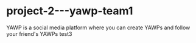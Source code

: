 # project-2---yawp-team1
YAWP is a social media platform where you can create YAWPs and follow your friend's YAWPs
test3
